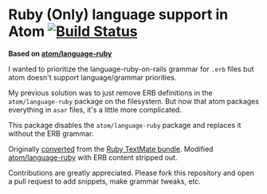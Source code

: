 # Ruby (Only) language support in Atom [![Build Status](https://travis-ci.org/jtokoph/language-ruby-without-erb.svg?branch=master)](https://travis-ci.org/jtokoph/language-ruby-without-erb)

**Based on [atom/language-ruby](https://github.com/atom/language-ruby)**

I wanted to prioritize the language-ruby-on-rails grammar for `.erb` files but atom doesn't support language/grammar priorities.

My previous solution was to just remove ERB definitions in the `atom/language-ruby` package on the filesystem. But now that atom packages everything in `asar` files, it's a little more complicated.

This package disables the `atom/language-ruby` package and replaces it without the ERB grammar.

Originally [converted](http://atom.io/docs/latest/converting-a-text-mate-bundle)
from the [Ruby TextMate bundle](https://github.com/textmate/ruby.tmbundle).
Modified  [atom/language-ruby](https://github.com/atom/language-ruby) with ERB content stripped out.

Contributions are greatly appreciated. Please fork this repository and open a
pull request to add snippets, make grammar tweaks, etc.
